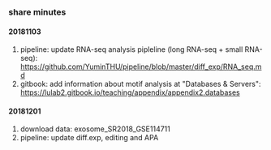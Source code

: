 ### share minutes
#### 20181103
1.  pipeline: update RNA-seq analysis pipleline (long RNA-seq + small RNA-seq): https://github.com/YuminTHU/pipeline/blob/master/diff_exp/RNA_seq.md
2.  gitbook: add information about motif analysis at "Databases & Servers": https://lulab2.gitbook.io/teaching/appendix/appendix2.databases

#### 20181201
1. download data: exosome_SR2018_GSE114711
2. pipeline: update diff.exp, editing and APA
